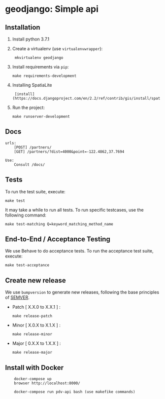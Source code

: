 # geodjango: Simple api


## Installation

1. Install python 3.7.1

2. Create a virtualenv (use `virtualenvwrapper`):

        mkvirtualenv geodjango

3.  Install requirements via `pip`:

        make requirements-development

4. Installing SpatiaLite

        [install](https://docs.djangoproject.com/en/2.2/ref/contrib/gis/install/spatialite/)

5.  Run the project:

        make runserver-development

## Docs

    urls:
        [POST] /partners/
        [GET] /partners/?dist=4000&point=-122.4862,37.7694

    Use:
        Consult /docs/


## Tests


To run the test suite, execute:

    make test

It may take a while to run all tests. To run specific testcases, use the
following command:

    make test-matching Q=keyword_matching_method_name


## End-to-End / Acceptance Testing


We use Behave to do acceptance tests. To run the acceptance test
suite, execute:

    make test-acceptance


## Create new release


We use `bumpversion` to generate new releases, following the base
principles of [SEMVER](http://semver.org/).

-   Patch [ X.X.0 to X.X.1 ] :

        make release-patch

-   Minor [ X.0.X to X.1.X ] :

        make release-minor

-   Major [ 0.X.X to 1.X.X ] :

        make release-major

## Install with Docker

        docker-compose up
        browser http://localhost:8000/

        docker-compose run pdv-api bash (use makefike commands)
